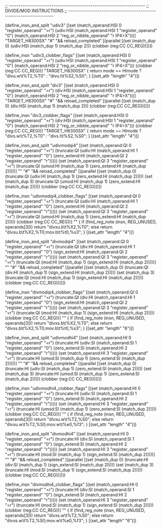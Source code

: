 ;; ----------------------------------------------------------------------
;; DIVIDE/MOD INSTRUCTIONS
;; ----------------------------------------------------------------------

(define_insn_and_split "udiv<mode>3"
  [(set (match_operand:HSI 0 "register_operand" "=r")
	(udiv:HSI (match_operand:HSI 1 "register_operand" "0")
		  (match_operand:HSI 2 "reg_or_nibble_operand" "r IP4>X")))]
  "TARGET_H8300SX"
  "#"
  "&& reload_completed"
  [(parallel [(set (match_dup 0) (udiv:HSI (match_dup 1) (match_dup 2)))
	      (clobber (reg:CC CC_REG))])])

(define_insn "udiv<mode>3_clobber_flags"
  [(set (match_operand:HSI 0 "register_operand" "=r")
	(udiv:HSI (match_operand:HSI 1 "register_operand" "0")
		  (match_operand:HSI 2 "reg_or_nibble_operand" "r IP4>X")))
   (clobber (reg:CC CC_REG))]
  "TARGET_H8300SX"
  { return <MODE>mode == HImode ? "divu.w\\t%T2,%T0" : "divu.l\\t%S2,%S0"; }
  [(set_attr "length" "4")])

(define_insn_and_split "div<mode>3"
  [(set (match_operand:HSI 0 "register_operand" "=r")
	(div:HSI (match_operand:HSI 1 "register_operand" "0")
		 (match_operand:HSI 2 "reg_or_nibble_operand" "r IP4>X")))]
  "TARGET_H8300SX"
  "#"
  "&& reload_completed"
  [(parallel [(set (match_dup 0) (div:HSI (match_dup 1) (match_dup 2)))
	      (clobber (reg:CC CC_REG))])])

(define_insn "div<mode>3_clobber_flags"
  [(set (match_operand:HSI 0 "register_operand" "=r")
	(div:HSI (match_operand:HSI 1 "register_operand" "0")
		 (match_operand:HSI 2 "reg_or_nibble_operand" "r IP4>X")))
   (clobber (reg:CC CC_REG))]
  "TARGET_H8300SX"
  { return <MODE>mode == HImode ? "divs.w\\t%T2,%T0" : "divs.l\\t%S2,%S0"; }
  [(set_attr "length" "4")])

(define_insn_and_split "udivmodqi4"
  [(set (match_operand:QI 0 "register_operand" "=r")
	(truncate:QI
	  (udiv:HI
	    (match_operand:HI 1 "register_operand" "0")
	    (zero_extend:HI (match_operand:QI 2 "register_operand" "r")))))
   (set (match_operand:QI 3 "register_operand" "=r")
	(truncate:QI
	  (umod:HI
	    (match_dup 1)
	    (zero_extend:HI (match_dup 2)))))]
  ""
  "#"
  "&& reload_completed"
  [(parallel [(set (match_dup 0) (truncate:QI
				   (udiv:HI (match_dup 1)
					    (zero_extend:HI (match_dup 2)))))
	      (set (match_dup 3) (truncate:QI
				   (umod:HI (match_dup 1)
					    (zero_extend:HI (match_dup 2)))))
	      (clobber (reg:CC CC_REG))])])
							

(define_insn "udivmodqi4_clobber_flags"
  [(set (match_operand:QI 0 "register_operand" "=r")
	(truncate:QI
	  (udiv:HI
	    (match_operand:HI 1 "register_operand" "0")
	    (zero_extend:HI (match_operand:QI 2 "register_operand" "r")))))
   (set (match_operand:QI 3 "register_operand" "=r")
	(truncate:QI
	  (umod:HI
	    (match_dup 1)
	    (zero_extend:HI (match_dup 2)))))
   (clobber (reg:CC CC_REG))]
  ""
{
  if (find_reg_note (insn, REG_UNUSED, operands[3]))
    return "divxu.b\\t%X2,%T0";
  else
    return "divxu.b\\t%X2,%T0\;mov.b\\t%t0,%s3";
}
  [(set_attr "length" "4")])

(define_insn_and_split "divmodqi4"
  [(set (match_operand:QI 0 "register_operand" "=r")
	(truncate:QI
	  (div:HI
	    (match_operand:HI 1 "register_operand" "0")
	    (sign_extend:HI (match_operand:QI 2 "register_operand" "r")))))
   (set (match_operand:QI 3 "register_operand" "=r")
	(truncate:QI
	  (mod:HI
	    (match_dup 1)
	    (sign_extend:HI (match_dup 2)))))]
  ""
  "#"
  "&& reload_completed"
  [(parallel [(set (match_dup 0) (truncate:QI
				   (div:HI (match_dup 1)
					   (sign_extend:HI (match_dup 2)))))
	      (set (match_dup 3) (truncate:QI
				   (mod:HI (match_dup 1)
					   (sign_extend:HI (match_dup 2)))))
	      (clobber (reg:CC CC_REG))])])

(define_insn "divmodqi4_clobber_flags"
  [(set (match_operand:QI 0 "register_operand" "=r")
	(truncate:QI
	  (div:HI
	    (match_operand:HI 1 "register_operand" "0")
	    (sign_extend:HI (match_operand:QI 2 "register_operand" "r")))))
   (set (match_operand:QI 3 "register_operand" "=r")
	(truncate:QI
	  (mod:HI
	    (match_dup 1)
	    (sign_extend:HI (match_dup 2)))))
   (clobber (reg:CC CC_REG))]
  ""
{
  if (find_reg_note (insn, REG_UNUSED, operands[3]))
    return "divxs.b\\t%X2,%T0";
  else
    return "divxs.b\\t%X2,%T0\;mov.b\\t%t0,%s3";
}
  [(set_attr "length" "6")])

(define_insn_and_split "udivmodhi4"
  [(set (match_operand:HI 0 "register_operand" "=r")
	(truncate:HI
	  (udiv:SI
	    (match_operand:SI 1 "register_operand" "0")
	    (zero_extend:SI (match_operand:HI 2 "register_operand" "r")))))
   (set (match_operand:HI 3 "register_operand" "=r")
	(truncate:HI
	  (umod:SI
	    (match_dup 1)
	    (zero_extend:SI (match_dup 2)))))]
  ""
  "#"
  "&& reload_completed"
  [(parallel [(set (match_dup 0) (truncate:HI
				   (udiv:SI (match_dup 1)
					    (zero_extend:SI (match_dup 2)))))
	      (set (match_dup 3) (truncate:HI
				   (umod:SI (match_dup 1)
					    (zero_extend:SI (match_dup 2)))))
	      (clobber (reg:CC CC_REG))])])

(define_insn "udivmodhi4_clobber_flags"
  [(set (match_operand:HI 0 "register_operand" "=r")
	(truncate:HI
	  (udiv:SI
	    (match_operand:SI 1 "register_operand" "0")
	    (zero_extend:SI (match_operand:HI 2 "register_operand" "r")))))
   (set (match_operand:HI 3 "register_operand" "=r")
	(truncate:HI
	  (umod:SI
	    (match_dup 1)
	    (zero_extend:SI (match_dup 2)))))
   (clobber (reg:CC CC_REG))]
  ""
{
  if (find_reg_note (insn, REG_UNUSED, operands[3]))
    return "divxu.w\\t%T2,%S0";
  else
    return "divxu.w\\t%T2,%S0\;mov.w\\t%e0,%f3";
}
  [(set_attr "length" "4")])

(define_insn_and_split "divmodhi4"
  [(set (match_operand:HI 0 "register_operand" "=r")
	(truncate:HI
	  (div:SI
	    (match_operand:SI 1 "register_operand" "0")
	    (sign_extend:SI (match_operand:HI 2 "register_operand" "r")))))
   (set (match_operand:HI 3 "register_operand" "=r")
	(truncate:HI
	  (mod:SI
	    (match_dup 1)
	    (sign_extend:SI (match_dup 2)))))]
  ""
  "#"
  "&& reload_completed"
  [(parallel [(set (match_dup 0) (truncate:HI
				   (div:SI (match_dup 1)
					   (sign_extend:SI (match_dup 2)))))
	      (set (match_dup 3) (truncate:HI
				   (mod:SI (match_dup 1)
					   (sign_extend:SI (match_dup 2)))))
	      (clobber (reg:CC CC_REG))])])

(define_insn "divmodhi4_clobber_flags"
  [(set (match_operand:HI 0 "register_operand" "=r")
	(truncate:HI
	  (div:SI
	    (match_operand:SI 1 "register_operand" "0")
	    (sign_extend:SI (match_operand:HI 2 "register_operand" "r")))))
   (set (match_operand:HI 3 "register_operand" "=r")
	(truncate:HI
	  (mod:SI
	    (match_dup 1)
	    (sign_extend:SI (match_dup 2)))))
   (clobber (reg:CC CC_REG))]
  ""
{
  if (find_reg_note (insn, REG_UNUSED, operands[3]))
    return "divxs.w\\t%T2,%S0";
  else
    return "divxs.w\\t%T2,%S0\;mov.w\\t%e0,%f3";
}
  [(set_attr "length" "6")])
